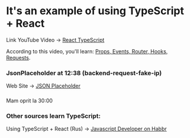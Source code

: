 # It's an example of using TypeScript + React

Link YouTube Video
-> [React TypeScript](https://www.youtube.com/watch?v=92qcfeWxtnY)

According to this video, you'll learn: [Props, Events, Router, Hooks, Requests]().

### JsonPlaceholder at 12:38 (backend-request-fake-ip)

Web Site -> [JSON Placeholder](https://jsonplaceholder.typicode.com/)

###
Mam oprit la 30:00

### Other sources learn TypeScript:

Using TypeScript + React (Rus)
-> [Javascript Developer on Habbr](https://habr.com/ru/company/otus/blog/456124/)

